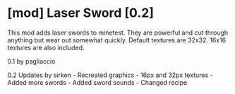 [mod] Laser Sword [0.2]
=======================

This mod adds laser swords to minetest. They are powerful and cut through anything but wear out somewhat quickly. Default textures are 32x32. 16x16 textures are also included.

0.1 by pagliaccio

0.2 Updates by sirken
	- Recreated graphics
	- 16px and 32px textures
	- Added more swords
	- Added sword sounds
	- Changed recipe

